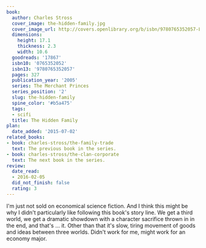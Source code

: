```yaml
---
book:
  author: Charles Stross
  cover_image: the-hidden-family.jpg
  cover_image_url: http://covers.openlibrary.org/b/isbn/9780765352057-L.jpg
  dimensions:
    height: 17.1
    thickness: 2.3
    width: 10.6
  goodreads: '17867'
  isbn10: '0765352052'
  isbn13: '9780765352057'
  pages: 327
  publication_year: '2005'
  series: The Merchant Princes
  series_position: '2'
  slug: the-hidden-family
  spine_color: '#b5a475'
  tags:
  - scifi
  title: The Hidden Family
plan:
  date_added: '2015-07-02'
related_books:
- book: charles-stross/the-family-trade
  text: The previous book in the series.
- book: charles-stross/the-clan-corporate
  text: The next book in the series.
review:
  date_read:
  - 2016-02-05
  did_not_finish: false
  rating: 3
---
```


I'm just not sold on economical science fiction. And I think this might be why I didn't particularly like following this book's story line. We get a third world, we get a dramatic showdown with a character sacrifice thrown in in the end, and that's … it. Other than that it's slow, tiring movement of goods and ideas between three worlds. Didn't work for me, might work for an economy major.
